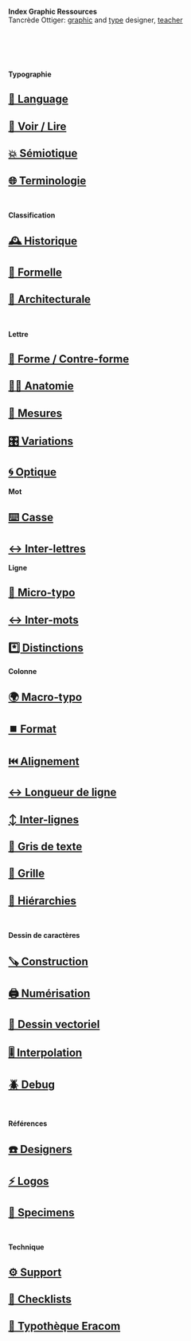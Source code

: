   **Index Graphic Ressources**  
  Tancrède Ottiger: [graphic](https://t-o.studio) and [type](https://t-o.supply) designer, [teacher](https://studioto.github.io)
# &nbsp;

<!---
## [🦚 Index Littérature Visuelle]()
## [💼 Portfolio](Student's projects)
## [⚡ Index Logos]()
## [🐦‍⬛ Index Animations]()
## [🏢 Index Grid Systems]()
## [🔮 Design Theories](/)
## [🔲 Design Gestalt](/)
## [📊 Design Hiérarchies](/)
## [🏗️ Typo Grille](/)
## [🌐 Wiki](/index-graphic-terminology)
--->



**Typographie**
## [💬 Language](/see-langage)
## [👀 Voir / Lire](/see-things)
## [💥 Sémiotique](/express-message)
## [🌐 Terminologie](/index-definitions)

&nbsp;
&nbsp;

**Classification**
## [🕰️ Historique](/classify-typefaces-history)
## [🐚 Formelle](/classify-typefaces-shapes)
## [🏢 Architecturale](/classify-typefaces-architecture)

&nbsp;
&nbsp;

**Lettre**
## [🌙 Forme / Contre-forme](/see-shapes)
## [👂🏻 Anatomie](/describe-typeface)
## [📏 Mesures](/measure-typeface)
## [🎛️ Variations](/parameter-typeface)
## [🌀 Optique](/adjust-typeface)
**Mot**
## [⌨️ Casse](/set-word-case)
## [↔️ Inter-lettres](/set-letter-spacing)
**Ligne**
## [🦠 Micro-typo](/set-micro-typo)
## [↔️ Inter-mots](/set-word-spacing)
## [*️⃣ Distinctions](/set-word-spacing)
**Colonne**
## [🌍 Macro-typo](/set-macro-typo)
## [⏹️ Format](/set-format)
## [⏮️ Alignement](/set-alignment)
## [↔️ Longueur de ligne](/set-line-width)
## [↕️ Inter-lignes](/set-line-height)
## [🔡 Gris de texte](/see-shades)
## [🔢 Grille](/set-grid)
## [📶 Hiérarchies](/set-hierarchies)

&nbsp;
&nbsp;

**Dessin de caractères**
## [🪚 Construction](/construct-typeface)
## [🖨️ Numérisation](/digitize-typeface)
## [📐 Dessin vectoriel](/draw-vectors)
## [🎚️ Interpolation](/interpolate-vectors)
## [🪲 Debug](/debug-typefaces)

&nbsp;
&nbsp;

**Références**
## [☎️ Designers](/index-designers)
## [⚡ Logos](/index-logos)
## [🔎 Specimens](/index-specimens)

&nbsp;
&nbsp;

**Technique**
## [⚙️ Support](/support-technology)
## [📝 Checklists](/check-things)
## [🧰 Typothèque Eracom](http://typo.eracom.ch)